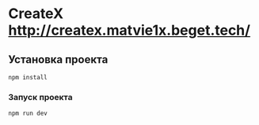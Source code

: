 # CreateX http://createx.matvie1x.beget.tech/

## Установка проекта
```
npm install
```

### Запуск проекта
```
npm run dev
```
